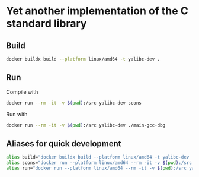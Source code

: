 # Yet another implementation of the C standard library

## Build

```bash
docker buildx build --platform linux/amd64 -t yalibc-dev .
```

## Run

Compile with

```bash
docker run --rm -it -v $(pwd):/src yalibc-dev scons
```

Run with
```bash
docker run --rm -it -v $(pwd):/src yalibc-dev ./main-gcc-dbg
```

## Aliases for quick development

```bash
alias build="docker buildx build --platform linux/amd64 -t yalibc-dev ."
alias scons="docker run --platform linux/amd64 --rm -it -v $(pwd):/src yalibc-dev scons"
alias run="docker run --platform linux/amd64 --rm -it -v $(pwd):/src yalibc-dev"
```
